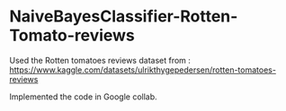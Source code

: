 # NaiveBayesClassifier-Rotten-Tomato-reviews

Used the Rotten tomatoes reviews dataset from :  https://www.kaggle.com/datasets/ulrikthygepedersen/rotten-tomatoes-reviews 

Implemented the code in Google collab. 
